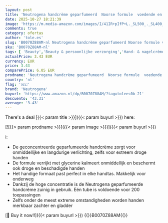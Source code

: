 ```yaml
---
layout: post
title: 'Neutrogena handcrème geparfumeerd  Noorse formule  voedende en beschermende vochtinbrengende crème voor droge en beschadigde handen  1 x 50 ml'
date: 2025-10-27 18:21:39
image: 'https://m.media-amazon.com/images/I/41IR+pIfP+L._SL500_._SL400_.jpg'
comments: true
category: ofertas
author: 'tole.es'
slug: 'B0070Z88AM-nl Neutrogena handcrème geparfumeerd Noorse formule voedende...'
sku: 'B0070Z88AM-nl'
tags: [ 'Beauty','Beauty & persoonlijke verzorging','Hand- & nagelcrèmes','Hand- & voetverzorgingsproducten','Manicure- & pedicureproducten','neutrogena','🇳🇱', ]
actualPrice: 3.43 EUR
currency: EUR
price: 3.43
comparePrice: 6.05 EUR
prodname: 'Neutrogena handcrème geparfumeerd  Noorse formule  voedende en beschermende vochtinbrengende crème voor droge en beschadigde handen  1 x 50 ml'
country: 'nl'
flag: '🇳🇱'
brand: 'Neutrogena'
buyurl: 'https://www.amazon.nl/dp/B0070Z88AM/?tag=tolees0b-21'
descuento: '43.31'
average: '3.43'
---
```


There's a deal [{{< param title >}}]({{< param buyurl >}})  here:

[![{{< param prodname >}}]({{< param image >}})]({{< param buyurl >}})

ℹ️:

- De geconcentreerde geparfumeerde handcrème zorgt voor onmiddellijke en langdurige verlichting, zelfs voor extreem droge handen
- De formule verrijkt met glycerine kalmeert onmiddellijk en beschermt ook droge en beschadigde handen
- Het handige formaat past perfect in elke handtas. Makkelijk voor onderweg
- Dankzij de hoge concentratie is de Neutrogena geparfumeerde handcrème zuinig in gebruik. Eén tube is voldoende voor 200 toepassingen
- Zelfs onder de meest extreme omstandigheden worden handen merkbaar zachter en gladder

[🛒 Buy it now!!]({{< param buyurl >}})
{{<world>}}B0070Z88AM{{</world>}}
